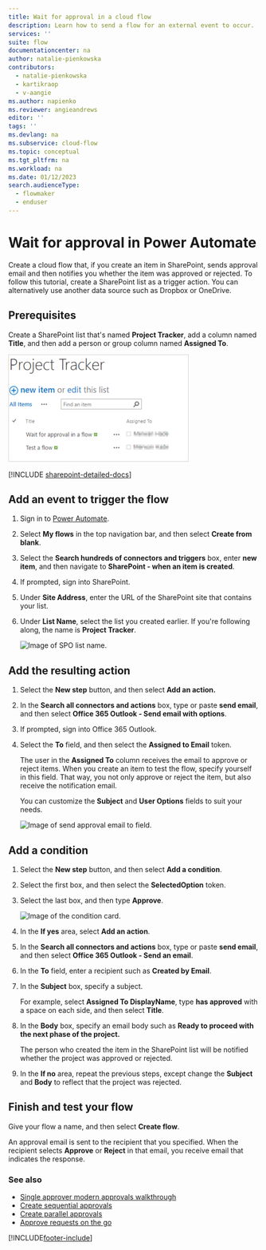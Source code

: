 ```yaml
---
title: Wait for approval in a cloud flow
description: Learn how to send a flow for an external event to occur.
services: ''
suite: flow
documentationcenter: na
author: natalie-pienkowska
contributors:
  - natalie-pienkowska
  - kartikraop
  - v-aangie
ms.author: napienko
ms.reviewer: angieandrews
editor: ''
tags: ''
ms.devlang: na
ms.subservice: cloud-flow
ms.topic: conceptual
ms.tgt_pltfrm: na
ms.workload: na
ms.date: 01/12/2023
search.audienceType: 
  - flowmaker
  - enduser
---
```

# Wait for approval in Power Automate

Create a cloud flow that, if you create an item in SharePoint, sends approval email and then notifies you whether the item was approved or rejected. To follow this tutorial, create a SharePoint list as a trigger action. You can alternatively use another data source such as Dropbox or OneDrive.

## Prerequisites

Create a SharePoint list that's named **Project Tracker**, add a column named **Title**, and then add a person or group column named **Assigned To**.

   ![Image of Project Tracker SPO list.](./media/wait-for-approvals/project-tracker.png)

[!INCLUDE [sharepoint-detailed-docs](includes/sharepoint-detailed-docs.md)]

## Add an event to trigger the flow

1. Sign in to [Power Automate](https://make.powerautomate.com).

1. Select **My flows** in the top navigation bar, and then select **Create from blank**.

1. Select the **Search hundreds of connectors and triggers** box, enter **new item**, and then navigate to **SharePoint - when an item is created**.

1. If prompted, sign into SharePoint.

1. Under **Site Address**, enter the URL of the SharePoint site that contains your list.

1. Under **List Name**, select the list you created earlier. If you're following along, the name is **Project Tracker**.

    ![Image of SPO list name.](./media/wait-for-approvals/SPO-list-name.png)

## Add the resulting action

1. Select the **New step** button, and then select **Add an action.**

1. In the **Search all connectors and actions** box, type or paste **send email**, and then select **Office 365 Outlook - Send email with options**.

1. If prompted, sign into Office 365 Outlook.

1. Select the **To** field, and then select the **Assigned to Email** token.

    The user in the **Assigned To** column receives the email to approve or reject items. When you create an item to test the flow, specify yourself in this field. That way, you not only approve or reject the item, but also receive the notification email.

    You can customize the **Subject** and **User Options** fields to suit your needs.

    ![Image of send approval email to field.](./media/wait-for-approvals/send-approval-email-to.png)

## Add a condition

1. Select the **New step** button, and then select **Add a condition**.

1. Select the first box, and then select the **SelectedOption** token.

1. Select the last box, and then type **Approve**.

    ![Image of the condition card.](./media/wait-for-approvals/condition-card-2.png)

1. In the **If yes** area, select **Add an action**.

1. In the **Search all connectors and actions** box, type or paste **send email**, and then select **Office 365 Outlook - Send an email**.

1. In the **To** field, enter a recipient such as **Created by Email**.

1. In the **Subject** box, specify a subject.

    For example, select **Assigned To DisplayName**, type **has approved** with a space on each side, and then select **Title**.

1. In the **Body** box, specify an email body such as **Ready to proceed with the next phase of the project.**

    The person who created the item in the SharePoint list will be notified whether the project was approved or rejected.

  1. In the **If no** area, repeat the previous steps, except change the **Subject** and **Body** to reflect that the project was rejected.

## Finish and test your flow

Give your flow a name, and then select **Create flow**.

An approval email is sent to the recipient that you specified. When the recipient selects **Approve** or **Reject** in that email, you receive email that indicates the response.

### See also

* [Single approver modern approvals walkthrough](modern-approvals.md)
* [Create sequential approvals](sequential-modern-approvals.md)
* [Create parallel approvals](parallel-modern-approvals.md)
* [Approve requests on the go](mobile-approvals.md)


[!INCLUDE[footer-include](includes/footer-banner.md)]
